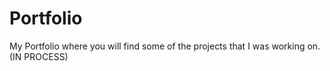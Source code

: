 # Portfolio
My Portfolio where you will find some of the projects that I was working on. (IN PROCESS)
